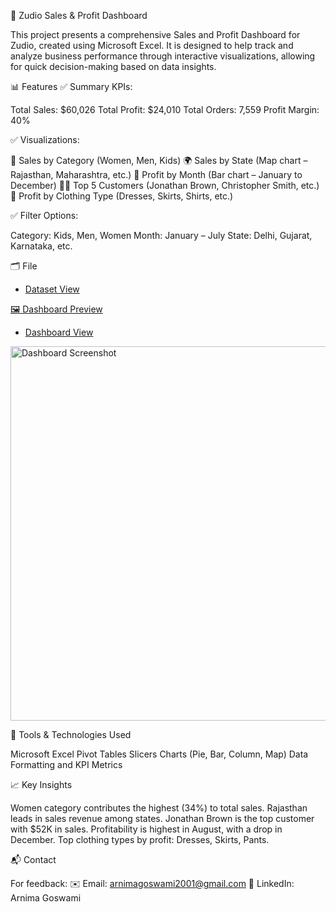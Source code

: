 🧾 Zudio Sales & Profit Dashboard

This project presents a comprehensive Sales and Profit Dashboard for Zudio, created using Microsoft Excel. It is designed to help track and analyze business performance through interactive visualizations, allowing for quick decision-making based on data insights.

📊 Features
✅ Summary KPIs:

Total Sales: $60,026
Total Profit: $24,010
Total Orders: 7,559
Profit Margin: 40%

✅ Visualizations:

📌 Sales by Category (Women, Men, Kids)
🌍 Sales by State (Map chart – Rajasthan, Maharashtra, etc.)
📅 Profit by Month (Bar chart – January to December)
🧍‍♂️ Top 5 Customers (Jonathan Brown, Christopher Smith, etc.)
👗 Profit by Clothing Type (Dresses, Skirts, Shirts, etc.)

✅ Filter Options:

Category: Kids, Men, Women
Month: January – July
State: Delhi, Gujarat, Karnataka, etc.


🗂️ File 
- <a href= "https://github.com/arnimagoswami-debug/Excel-Project/blob/main/Zudio%20Sales%20Excel%20Project.xlsx"> Dataset View

🖼️ Dashboard Preview
- <a href = "https://github.com/arnimagoswami-debug/Excel-Project/blob/main/Dashboard%20Screenshot.png"> Dashboard View</a>

<img width="963" height="599" alt="Dashboard Screenshot" src="https://github.com/user-attachments/assets/ef9603fd-96f3-419a-9060-e5e787dfccea" />


📌 Tools & Technologies Used

Microsoft Excel
Pivot Tables
Slicers
Charts (Pie, Bar, Column, Map)
Data Formatting and KPI Metrics

📈 Key Insights

Women category contributes the highest (34%) to total sales.
Rajasthan leads in sales revenue among states.
Jonathan Brown is the top customer with $52K in sales.
Profitability is highest in August, with a drop in December.
Top clothing types by profit: Dresses, Skirts, Pants.

📬 Contact

For feedback:
✉️ Email: arnimagoswami2001@gmail.com
💼 LinkedIn: Arnima Goswami
